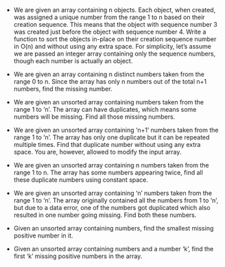 - We are given an array containing n objects. Each object, when created, was assigned a unique number from the range 1 to n based on their creation sequence. This means that the object with sequence number 3 was created just before the object with sequence number 4.
Write a function to sort the objects in-place on their creation sequence number in O(n) and without using any extra space. For simplicity, let’s assume we are passed an integer array containing only the sequence numbers, though each number is actually an object.

- We are given an array containing n distinct numbers taken from the range 0 to n. Since the array has only n numbers out of the total n+1 numbers, find the missing number.
- We are given an unsorted array containing numbers taken from the range 1 to ‘n’. The array can have duplicates, which means some numbers will be missing. Find all those missing numbers.
- We are given an unsorted array containing ‘n+1’ numbers taken from the range 1 to ‘n’. The array has only one duplicate but it can be repeated multiple times. Find that duplicate number without using any extra space. You are, however, allowed to modify the input array.
- We are given an unsorted array containing n numbers taken from the range 1 to n. The array has some numbers appearing twice, find all these duplicate numbers using constant space.
- We are given an unsorted array containing ‘n’ numbers taken from the range 1 to ‘n’. The array originally contained all the numbers from 1 to ‘n’, but due to a data error, one of the numbers got duplicated which also resulted in one number going missing. Find both these numbers.
- Given an unsorted array containing numbers, find the smallest missing positive number in it.
- Given an unsorted array containing numbers and a number ‘k’, find the first ‘k’ missing positive numbers in the array.
